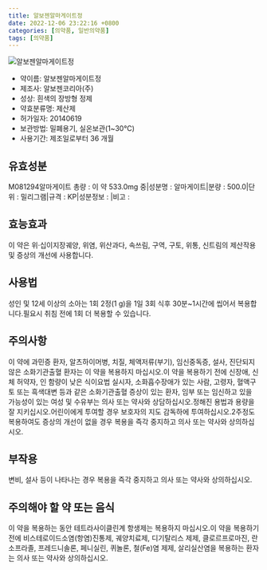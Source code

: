 ```yaml
---
title: 알보젠알마게이트정
date: 2022-12-06 23:22:16 +0800
categories: [의약품, 일반의약품]
tags: [의약품]
---
```

![알보젠알마게이트정](https://nedrug.mfds.go.kr/pbp/cmn/itemImageDownload/151525327782000106)

- 약이름: 알보젠알마게이트정
- 제조사: 알보젠코리아(주)
- 성상: 흰색의 장방형 정제
- 약효분류명: 제산제
- 허가일자: 20140619
- 보관방법: 밀폐용기, 실온보관(1~30℃)
- 사용기간: 제조일로부터 36 개월
## 유효성분
M081294알마게이트
총량 : 이 약 533.0mg 중|성분명 : 알마게이트|분량 : 500.0|단위 : 밀리그램|규격 : KP|성분정보 : |비고 :
## 효능효과
이 약은 위·십이지장궤양, 위염, 위산과다, 속쓰림, 구역, 구토, 위통, 신트림의 제산작용 및 증상의 개선에 사용합니다.
## 사용법
성인 및 12세 이상의 소아는 1회 2정(1 g)을 1일 3회 식후 30분~1시간에 씹어서 복용합니다.필요시 취침 전에 1회 더 복용할 수 있습니다.
## 주의사항
이 약에 과민증 환자, 알츠하이머병, 치질, 체액저류(부기), 임신중독증, 설사, 진단되지 않은 소화기관출혈 환자는 이 약을 복용하지 마십시오.이 약을 복용하기 전에 신장애, 신체 허약자, 인 함량이 낮은 식이요법 실시자, 소화흡수장애가 있는 사람, 고령자, 혈액구토 또는 흑색대변 등과 같은 소화기관출혈 증상이 있는 환자, 임부 또는 임신하고 있을 가능성이 있는 여성 및 수유부는 의사 또는 약사와 상담하십시오.정해진 용법과 용량을 잘 지키십시오.어린이에게 투여할 경우 보호자의 지도 감독하에 투여하십시오.2주정도 복용하여도 증상의 개선이 없을 경우 복용을 즉각 중지하고 의사 또는 약사와 상의하십시오.
## 부작용
변비, 설사 등이 나타나는 경우 복용을 즉각 중지하고 의사 또는 약사와 상의하십시오.
## 주의해야 할 약 또는 음식
이 약을 복용하는 동안 테트라사이클린계 항생제는 복용하지 마십시오.이 약을 복용하기 전에 비스테로이드소염(항염)진통제, 궤양치료제, 디기탈리스 제제, 클로르프로마진, 란소프라졸, 프레드니솔론, 페니실린, 퀴놀론, 철(Fe)염 제제, 살리실산염을 복용하는 환자는 의사 또는 약사와 상의하십시오.
